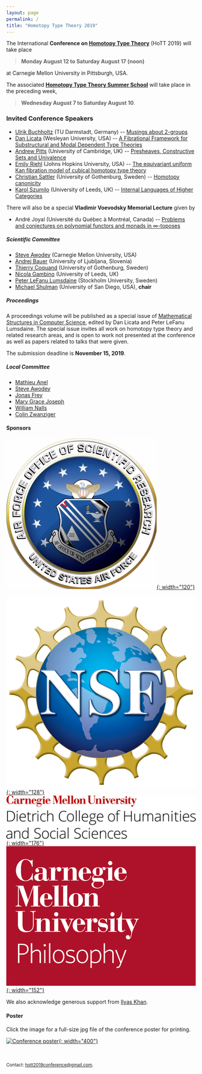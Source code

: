 ```yaml
---
layout: page
permalink: /
title: "Homotopy Type Theory 2019"
---
```


The International **Conference on [Homotopy Type
Theory](https://homotopytypetheory.org)** (HoTT 2019) will take place 

>**Monday August 12 to Saturday August 17 (noon)** 

at Carnegie Mellon University in Pittsburgh, USA.

The associated **[Homotopy Type Theory Summer
School](https://hott.github.io/HoTT-2019/summer-school/)** will take place in the 
preceding week, 

> **Wednesday August 7 to Saturday August 10**.

### Invited Conference Speakers

* [Ulrik Buchholtz](https://www2.mathematik.tu-darmstadt.de/~buchholtz/) (TU Darmstadt, Germany) -- [Musings about 2-groups](programme#buchholtz)
* [Dan Licata](http://dlicata.web.wesleyan.edu) (Wesleyan University, USA) -- [A Fibrational Framework for Substructural and Modal Dependent Type Theories](programme#licata)
* [Andrew Pitts](https://www.cl.cam.ac.uk/~amp12/) (University of Cambridge, UK) -- [Presheaves, Constructive Sets and Univalence](programme#pitts)
* [Emily Riehl](http://www.math.jhu.edu/~eriehl/) (Johns Hopkins University, USA) -- [The equivariant uniform Kan fibration model of cubical homotopy type theory](programme#riehl)
* [Christian Sattler](https://www.chalmers.se/en/staff/Pages/sattler.aspx) (University of Gothenburg, Sweden) -- [Homotopy canonicity](programme#sattler)
* [Karol Szumilo](http://www1.maths.leeds.ac.uk/~pmtks/) (University of Leeds, UK) -- [Internal Languages of Higher Categories](programme#szumilo)

There will also be a special **Vladimir Voevodsky Memorial Lecture** given by

* André Joyal (Université du Québec à Montréal, Canada) -- [Problems and conjectures on polynomial functors and monads in &infin;-toposes](programme#joyal)

##### Scientific Committee

* [Steve Awodey](https://www.andrew.cmu.edu/user/awodey/) (Carnegie Mellon 
University, USA)
* [Andrej Bauer](http://www.andrej.com/) (University of Ljubljana, Slovenia)
* [Thierry Coquand](http://www.cse.chalmers.se/~coquand/) (University of Gothenburg, Sweden)
* [Nicola Gambino](http://www1.maths.leeds.ac.uk/~pmtng/) (University of Leeds, UK)
* [Peter LeFanu Lumsdaine](http://peterlefanulumsdaine.com) (Stockholm University, Sweden)
* [Michael Shulman](http://home.sandiego.edu/~shulman/) (University of San Diego, USA), **chair**

##### Proceedings

A proceedings volume will be published as a special issue of [Mathematical
Structures in Computer
Science](https://www.cambridge.org/core/journals/mathematical-structures-in-computer-science),
edited by Dan Licata and Peter LeFanu Lumsdaine.  The special issue invites all
work on homotopy type theory and related research areas, and is open to work not
presented at the conference as well as papers related to talks that were given.

The submission deadline is **November 15, 2019**.

##### Local Committee

* [Mathieu Anel](http://mathieu.anel.free.fr/)
* [Steve Awodey](https://www.andrew.cmu.edu/user/awodey/)
* [Jonas Frey](https://sites.google.com/site/jonasfreysite/)
* [Mary Grace Joseph](https://www.cmu.edu/dietrich/philosophy/people/staff/mary-grace-joseph.html)
* [William Nalls](https://www.cmu.edu/dietrich/philosophy/people/phd/william-nalls.html)
* [Colin Zwanziger](https://www.cmu.edu/dietrich/philosophy/people/phd/colin-zwanziger.html)


#### Sponsors

[![Air Force Office of Scientific Research](/images/afosr-logo.jpg){: width="120"}](https://www.wpafb.af.mil/afrl/afosr/)
&nbsp;&nbsp;&nbsp;
[![National Science Foundation](/images/nsf-logo.png){: width="128"}](https://www.nsf.gov/)
&nbsp;&nbsp;&nbsp;
[![Dietrich College of Humanities and Social Sciences](/images/cmu-dietrich-college-logo.jpg){: width="176"}](https://www.cmu.edu/dietrich/)
&nbsp;&nbsp;&nbsp;
[![CMU Department of Philosophy](/images/cmu-philosophy-logo.png){: width="152"}](https://www.cmu.edu/dietrich/philosophy/)

We also acknowledge generous support from [Ilyas
Khan](https://hott.github.io/HoTT-2019/ilyas-khan/).


#### Poster

Click the image for a full-size jpg file of the conference poster for printing.

[![Conference poster](/images/HoTT-2019-poster.jpg){: width="400"}](https://hott.github.io/HoTT-2019/images/HoTT-2019-poster.jpg)


<br/>


<small> Contact: [hott2019conference@gmail.com](mailto:hott2019conference@gmail.com).
</small>
